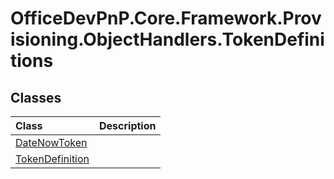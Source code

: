 # OfficeDevPnP.Core.Framework.Provisioning.ObjectHandlers.TokenDefinitions
## Classes
|**Class**|**Description**|
|:-----|:-----|
|[DateNowToken](OfficeDevPnP.Core.Framework.Provisioning.ObjectHandlers.TokenDefinitions.DateNowToken.md)||
|[TokenDefinition](OfficeDevPnP.Core.Framework.Provisioning.ObjectHandlers.TokenDefinitions.TokenDefinition.md)||

